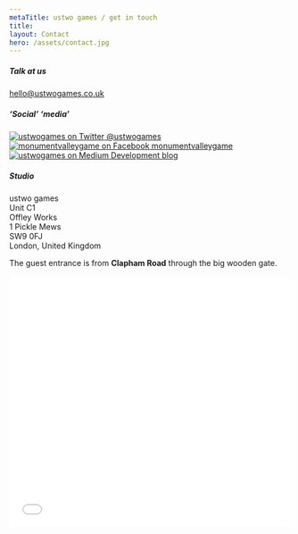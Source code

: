 ```yaml
---
metaTitle: ustwo games / get in touch
title:
layout: Contact
hero: /assets/contact.jpg
---
```


<div class='squashed-columns'>
<div class='content-box inline-images big-links'>

##### Talk at us
[hello@ustwogames.co.uk](mailto:hello@ustwogames.co.uk)  


##### ‘Social’ ‘media’

[![ustwogames on Twitter](/assets/twitter.svg) @ustwogames](https://www.twitter.com/ustwogames)  
[![monumentvalleygame on Facebook](/assets/facebook.svg) monumentvalleygame](https://www.facebook.com/monumentvalleygame/)  
[![ustwogames on Medium](/assets/medium.svg) Development blog](https://medium.com/@ustwogames)

</div>

<div class='content-box'>

##### Studio

ustwo games  
Unit C1  
Offley Works  
1 Pickle Mews  
SW9 0FJ  
London, United Kingdom

The guest entrance is from **Clapham Road** through the big wooden gate.

</div>

</div>

<div class='content-box'>
  <div class='squashed'>
    <div class='fluid-embed'>
      <iframe src="//www.google.com/maps/embed?pb=!1m18!1m12!1m3!1d2484.8026120943214!2d-0.11554537867375589!3d51.48013736932205!2m3!1f0!2f0!3f0!3m2!1i1024!2i768!4f13.1!3m3!1m2!1s0x0%3A0x2d70846bce702a0!2sustwo+games!5e0!3m2!1sen!2sus!4v1479374791370" width="100%" height="450" frameborder="0" style="border:0" allowfullscreen></iframe>
    </div>
  </div>
</div>
